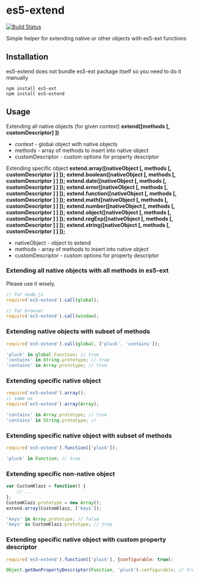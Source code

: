 # es5-extend
[![Build Status](https://travis-ci.org/wookieb/es5-extend.png)](https://travis-ci.org/wookieb/es5-extend)

Simple helper for extending native or other objects with es5-ext functions

## Installation
es5-extend does not bundle es5-ext package itself so you need to do it manually

```
npm install es5-ext
npm install es5-extend
```

## Usage
Extending all native objects (for given context)
**extend([methods [, customDescriptor] ])**

* *context* - global object with native objects
* methods - array of methods to insert into native object
* customDescriptor - custom options for property descriptor

Extending specific object
**extend.array([nativeObject [, methods [, customDescriptor ] ] ]);**
**extend.boolean([nativeObject [, methods [, customDescriptor ] ] ]);**
**extend.date([nativeObject [, methods [, customDescriptor ] ] ]);**
**extend.error([nativeObject [, methods [, customDescriptor ] ] ]);**
**extend.function([nativeObject [, methods [, customDescriptor ] ] ]);**
**extend.math([nativeObject [, methods [, customDescriptor ] ] ]);**
**extend.number([nativeObject [, methods [, customDescriptor ] ] ]);**
**extend.object([nativeObject [, methods [, customDescriptor ] ] ]);**
**extend.regExp([nativeObject [, methods [, customDescriptor ] ] ]);**
**extend.string([nativeObject [, methods [, customDescriptor ] ] ]);**

* nativeObject - object to extend
* methods - array of methods to insert into native object
* customDescriptor - custom options for property descriptor

### Extending all native objects with all methods in es5-ext
Please use it wisely.

```javascript
// for node.js
require('es5-extend').call(global);

// for browser
require('es5-extend').call(window);
```

### Extending native objects with subset of methods
```javascript
require('es5-extend').call(global, ['pluck', 'contains']);

'pluck' in global.Function; // true
'contains' in String.prototype; // true
'contains' in Array.prototype; // true
```

### Extending specific native object
```javascript
require('es5-extend').array();
// same as
require('es5-extend').array(Array);

'contains' in Array.prototype; // true
'contains' in String.prototype; //
```

### Extending specific native object with subset of methods
```javascript
require('es5-extend').function(['pluck']);

'pluck' in Function; // true
```

### Extending specific non-native object
```javascript
var CustomKlazz = function() {
    // ...
};
CustomKlazz.prototype = new Array();
extend.array(CustomKlazz, ['keys']);

'keys' in Array.prototype; // false
'keys' in CustomKlazz.prototype; // true
```

### Extending specific native object with custom property descriptor
```javascript
require('es5-extend').function(['pluck'], {configurable: true);

Object.getOwnPropertyDescriptor(Function, 'pluck').configurable; // true
```
